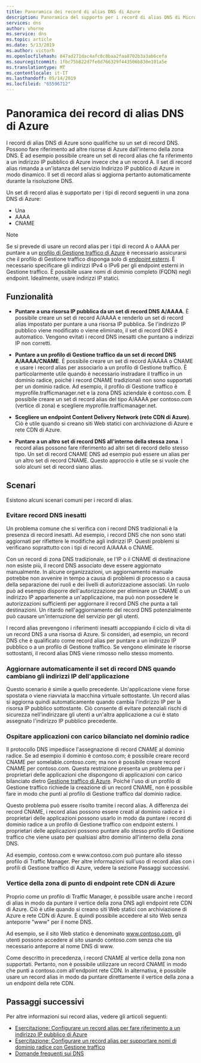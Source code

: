 ```yaml
---
title: Panoramica dei record di alias DNS di Azure
description: Panoramica del supporto per i record di alias DNS di Microsoft Azure.
services: dns
author: vhorne
ms.service: dns
ms.topic: article
ms.date: 5/13/2019
ms.author: victorh
ms.openlocfilehash: 847ad271dac4afc8c8baa2faa8702b3a3ab6cefa
ms.sourcegitcommit: 1fbc75b822d7fe8d766329f443506b830e101a5e
ms.translationtype: MT
ms.contentlocale: it-IT
ms.lasthandoff: 05/14/2019
ms.locfileid: "65596712"
---
```

# <a name="azure-dns-alias-records-overview"></a>Panoramica dei record di alias DNS di Azure

I record di alias DNS di Azure sono qualifiche su un set di record DNS. Possono fare riferimento ad altre risorse di Azure dall'interno della zona DNS. È ad esempio possibile creare un set di record alias che fa riferimento a un indirizzo IP pubblico di Azure invece che a un record A. Il set di record alias rimanda a un'istanza del servizio Indirizzo IP pubblico di Azure in modo dinamico. Il set di record alias si aggiorna pertanto automaticamente durante la risoluzione DNS.

Un set di record alias è supportato per i tipi di record seguenti in una zona DNS di Azure: 

- Una 
- AAAA
- CNAME

> [!NOTE]
> Se si prevede di usare un record alias per i tipi di record A o AAAA per puntare a un [profilo di Gestione traffico di Azure](../traffic-manager/quickstart-create-traffic-manager-profile.md) è necessario assicurarsi che il profilo di Gestione traffico disponga solo di [endpoint esterni](../traffic-manager/traffic-manager-endpoint-types.md#external-endpoints). È necessario specificare gli indirizzi IPv4 o IPv6 per gli endpoint esterni in Gestione traffico. È possibile usare nomi di dominio completo (FQDN) negli endpoint. Idealmente, usare indirizzi IP statici.

## <a name="capabilities"></a>Funzionalità

- **Puntare a una risorsa IP pubblica da un set di record DNS A/AAAA**. È possibile creare un set di record A/AAAA e renderlo un set di record alias impostato per puntare a una risorsa IP pubblica. Se l'indirizzo IP pubblico viene modificato o viene eliminato, il set di record DNS è automatico. Vengono evitati i record DNS inesatti che puntano a indirizzi IP non corretti.

- **Puntare a un profilo di Gestione traffico da un set di record DNS A/AAAA/CNAME**. È possibile creare un set di record A/AAAA o CNAME e usare i record alias per associarlo a un profilo di Gestione traffico. È particolarmente utile quando è necessario instradare il traffico in un dominio radice, poiché i record CNAME tradizionali non sono supportati per un dominio radice. Ad esempio, il profilo di Gestione traffico è myprofile.trafficmanager.net e la zona DNS aziendale è contoso.com. È possibile creare un set di record alias del tipo A/AAAA per contoso.com (vertice di zona) e scegliere myprofile.trafficmanager.net.
- **Scegliere un endpoint Content Delivery Network (rete CDN di Azure)**. Ciò è utile quando si creano siti Web statici con archiviazione di Azure e rete CDN di Azure.
- **Puntare a un altro set di record DNS all'interno della stessa zona**. I record alias possono fare riferimento ad altri set di record dello stesso tipo. Un set di record CNAME DNS ad esempio può essere un alias per un altro set di record CNAME. Questo approccio è utile se si vuole che solo alcuni set di record siano alias.

## <a name="scenarios"></a>Scenari

Esistono alcuni scenari comuni per i record di alias.

### <a name="prevent-dangling-dns-records"></a>Evitare record DNS inesatti

Un problema comune che si verifica con i record DNS tradizionali è la presenza di record inesatti. Ad esempio, i record DNS che non sono stati aggiornati per riflettere le modifiche agli indirizzi IP. Questi problemi si verificano soprattutto con i tipi di record A/AAAA o CNAME.

Con un record di zona DNS tradizionale, se l'IP o il CNAME di destinazione non esiste più, il record DNS associato deve essere aggiornato manualmente. In alcune organizzazioni, un aggiornamento manuale potrebbe non avvenire in tempo a causa di problemi di processo o a causa della separazione dei ruoli e dei livelli di autorizzazione associati. Un ruolo può ad esempio disporre dell'autorizzazione per eliminare un CNAME o un indirizzo IP appartenente a un'applicazione, ma può non possedere le autorizzazioni sufficienti per aggiornare il record DNS che punta a tali destinazioni. Un ritardo nell'aggiornamento del record DNS potenzialmente può causare un'interruzione del servizio per gli utenti.

I record alias prevengono i riferimenti inesatti accoppiando il ciclo di vita di un record DNS a una risorsa di Azure. Si consideri, ad esempio, un record DNS che è qualificato come record alias per puntare a un indirizzo IP pubblico o a un profilo di Gestione traffico. Se vengono eliminate le risorse sottostanti, il record alias DNS viene rimosso nello stesso momento.

### <a name="update-dns-record-set-automatically-when-application-ip-addresses-change"></a>Aggiornare automaticamente il set di record DNS quando cambiano gli indirizzi IP dell'applicazione

Questo scenario è simile a quello precedente. Un'applicazione viene forse spostata o viene riavviata la macchina virtuale sottostante. Un record alias si aggiorna quindi automaticamente quando cambia l'indirizzo IP per la risorsa IP pubblico sottostante. Ciò consente di evitare potenziali rischi di sicurezza nell'indirizzare gli utenti a un'altra applicazione a cui è stato assegnato l'indirizzo IP pubblico precedente.

### <a name="host-load-balanced-applications-at-the-zone-apex"></a>Ospitare applicazioni con carico bilanciato nel dominio radice

Il protocollo DNS impedisce l'assegnazione di record CNAME al dominio radice. Se ad esempio il dominio è contoso.com; è possibile creare record CNAME per somelable.contoso.com; ma non è possibile creare record CNAME per contoso.com.
Questa restrizione presenta un problema per i proprietari delle applicazioni che dispongono di applicazioni con carico bilanciato dietro [Gestione traffico di Azure](../traffic-manager/traffic-manager-overview.md). Poiché l'uso di un profilo di Gestione traffico richiede la creazione di un record CNAME, non è possibile fare in modo che punti al profilo di Gestione traffico dal dominio radice.

Questo problema può essere risolto tramite i record alias. A differenza dei record CNAME, i record alias possono essere creati al dominio radice e i proprietari delle applicazioni possono usarlo in modo da puntare i record di dominio radice a un profilo di Gestione traffico con endpoint esterni. I proprietari delle applicazioni possono puntare allo stesso profilo di Gestione traffico che viene usato per qualsiasi altro dominio all'interno della zona DNS.

Ad esempio, contoso.com e www\.contoso.com può puntare allo stesso profilo di Traffic Manager. Per altre informazioni sull'uso di record alias con i profili di Gestione traffico di Azure, vedere la sezione Passaggi successivi.

### <a name="point-zone-apex-to-azure-cdn-endpoints"></a>Vertice della zona di punto di endpoint rete CDN di Azure

Proprio come un profilo di Traffic Manager, è possibile usare anche i record di alias in modo da puntare il vertice della zona DNS agli endpoint rete CDN di Azure. Ciò è utile quando si creano siti Web statici con archiviazione di Azure e rete CDN di Azure. È quindi possibile accedere al sito Web senza anteporre "www" per il nome DNS.

Ad esempio, se il sito Web statico è denominato www.contoso.com, gli utenti possono accedere al sito usando contoso.com senza che sia necessario anteporre al nome DNS di www.

Come descritto in precedenza, i record CNAME al vertice della zona non supportati. Pertanto, non è possibile utilizzare un record CNAME in modo che punti a contoso.com all'endpoint rete CDN. In alternativa, è possibile usare un record alias in modo da puntare direttamente il vertice della zona a un endpoint della rete CDN.

## <a name="next-steps"></a>Passaggi successivi

Per altre informazioni sui record alias, vedere gli articoli seguenti:

- [Esercitazione: Configurare un record alias per fare riferimento a un indirizzo IP pubblico di Azure](tutorial-alias-pip.md)
- [Esercitazione: Configurare un record alias per supportare nomi di dominio radice con Gestione traffico](tutorial-alias-tm.md)
- [Domande frequenti sui DNS](https://docs.microsoft.com/azure/dns/dns-faq#alias-records)
